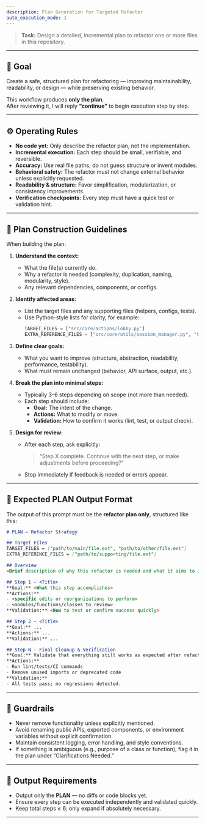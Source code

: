 ```yaml
---
description: Plan Generation for Targeted Refactor
auto_execution_mode: 1
---
```


> **Task:** Design a detailed, incremental plan to refactor one or more files in this repository.

---

## 🎯 Goal
Create a safe, structured plan for refactoring — improving maintainability, readability, or design — while preserving existing behavior.

This workflow produces **only the plan**.  
After reviewing it, I will reply **“continue”** to begin execution step by step.

---

## ⚙️ Operating Rules

- **No code yet:** Only describe the refactor plan, not the implementation.  
- **Incremental execution:** Each step should be small, verifiable, and reversible.  
- **Accuracy:** Use real file paths; do not guess structure or invent modules.
- **Behavioral safety:** The refactor must not change external behavior unless explicitly requested.  
- **Readability & structure:** Favor simplification, modularization, or consistency improvements.  
- **Verification checkpoints:** Every step must have a quick test or validation hint.

---

## 🧠 Plan Construction Guidelines

When building the plan:

1. **Understand the context:**  
   - What the file(s) currently do.  
   - Why a refactor is needed (complexity, duplication, naming, modularity, style).  
   - Any relevant dependencies, components, or configs.

2. **Identify affected areas:**  
   - List the target files and any supporting files (helpers, configs, tests).  
   - Use Python-style lists for clarity, for example:
     ```python
     TARGET_FILES = ["src/core/actions/lobby.py"]
     EXTRA_REFERENCE_FILES = ["src/core/utils/session_manager.py", "tests/test_lobby_flow.py"]
     ```

3. **Define clear goals:**  
   - What you want to improve (structure, abstraction, readability, performance, testability).  
   - What must remain unchanged (behavior, API surface, output, etc.).

4. **Break the plan into minimal steps:**  
   - Typically 3–6 steps depending on scope (not more than needed).  
   - Each step should include:
     - **Goal:** The intent of the change.  
     - **Actions:** What to modify or move.  
     - **Validation:** How to confirm it works (lint, test, or output check).  

5. **Design for review:**  
   - After each step, ask explicitly:
     > “Step X complete. Continue with the next step, or make adjustments before proceeding?”  
   - Stop immediately if feedback is needed or errors appear.

---

## 🧾 Expected PLAN Output Format

The output of this prompt must be the **refactor plan only**, structured like this:

```md
# PLAN — Refactor Strategy

## Target Files
TARGET_FILES = ["path/to/main/file.ext", "path/to/other/file.ext"]
EXTRA_REFERENCE_FILES = ["path/to/supporting/file.ext"]

## Overview
<Brief description of why this refactor is needed and what it aims to improve.>

## Step 1 — <Title>
**Goal:** <What this step accomplishes>  
**Actions:**  
- <specific edits or reorganizations to perform>  
- <modules/functions/classes to review>  
**Validation:** <How to test or confirm success quickly>

## Step 2 — <Title>
**Goal:** ...  
**Actions:** ...  
**Validation:** ...

## Step N — Final Cleanup & Verification
**Goal:** Validate that everything still works as expected after refactor.  
**Actions:**  
- Run lint/tests/CI commands  
- Remove unused imports or deprecated code  
**Validation:**  
- All tests pass; no regressions detected.
```

---

## 🧱 Guardrails

* Never remove functionality unless explicitly mentioned.
* Avoid renaming public APIs, exported components, or environment variables without explicit confirmation.
* Maintain consistent logging, error handling, and style conventions.
* If something is ambiguous (e.g., purpose of a class or function), flag it in the plan under “Clarifications Needed.”

---

## 🧾 Output Requirements

* Output only the **PLAN** — no diffs or code blocks yet.
* Ensure every step can be executed independently and validated quickly.
* Keep total steps ≤ 6; only expand if absolutely necessary.

---
